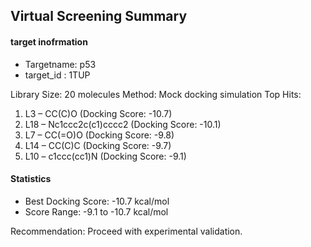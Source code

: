  ## Virtual Screening Summary
#### target inofrmation
 - Targetname: p53 
 - target_id : 1TUP

Library Size: 20 molecules
Method: Mock docking simulation
Top Hits:
1. L3 – CC(C)O (Docking Score: -10.7)
2. L18 – Nc1ccc2c(c1)cccc2 (Docking Score: -10.1)
3. L7 – CC(=O)O (Docking Score: -9.8)
4. L14 – CC(C)C (Docking Score: -9.7)
5. L10 – c1ccc(cc1)N (Docking Score: -9.1)

#### Statistics
- Best Docking Score: -10.7 kcal/mol
- Score Range: -9.1 to -10.7 kcal/mol

Recommendation: Proceed with experimental validation.
